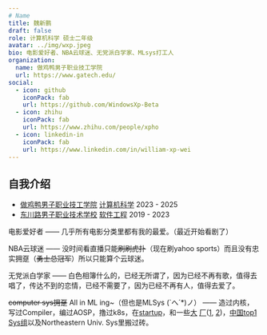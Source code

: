 ```yaml
---
# Name
title: 魏新鹏
draft: false
role: 计算机科学 硕士二年级
avatar: ../img/wxp.jpeg
bio: 电影爱好者、NBA云球迷、无党派白学家、MLsys打工人
organization:
  name: 做鸡鸭男子职业技工学院
  url: https://www.gatech.edu/
social:
  - icon: github
    iconPack: fab
    url: https://github.com/WindowsXp-Beta
  - icon: zhihu
    iconPack: fab
    url: https://www.zhihu.com/people/xpho
  - icon: linkedin-in
    iconPack: fab
    url: https://www.linkedin.com/in/william-xp-wei
---
```


## 自我介绍

- [做鸡鸭男子职业技工学院](https://www.gatech.edu/) [计算机科学](https://www.cc.gatech.edu/degree-programs/master-science-computer-science) 2023 - 2025
- [东川路男子职业技术学校](https://www.sjtu.edu.cn) [软件工程](http://www.se.sjtu.edu.cn) 2019 - 2023

电影爱好者 —— 几乎所有电影分类里都有我的最爱。（最近开始看剧了）

NBA云球迷 —— 没时间看直播只能~~刷刷虎扑~~（现在刷yahoo sports）而且没有忠实拥趸（~~勇士总冠军~~）所以只能算个云球迷。

无党派白学家 —— 白色相簿什么的，已经无所谓了，因为已经不再有歌，值得去唱了，传达不到的恋情，已经不需要了，因为已经不再有人，值得去爱了。

~~computer sys拥趸~~ All in ML ing~（但也是MLSys (`へ´*)ノ） —— 造过内核，写过Compiler，编过AOSP，撸过k8s，在[startup](https://risingwave.com/)，和一些[大](https://www.microsoft.com/en-us/dynamics-365) [厂](https://www.bytedance.com/en/)([1](https://www.google.com/), [2](https://team.doubao.com/en/))，[中国top1 Sys组](https://ipads.se.sjtu.edu.cn/)以及Northeastern Univ. Sys里搬过砖。